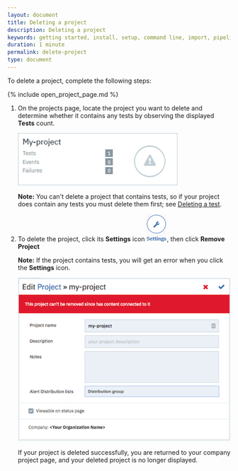 ```yaml
---
layout: document
title: Deleting a project
description: Deleting a project
keywords: getting started, install, setup, command line, import, pipeline, update, samples, help
duration: 1 minute
permalink: delete-project
type: document
---
```


To delete a project, complete the following steps:  
  
{% include open_project_page.md %}
    
1. On the projects page, locate the project you want to delete and determine whether it contains any tests by observing the displayed **Tests** count.
  
    ![Image of project showing test count](./images/test-count.png)  

    **Note:** You can't delete a project that contains tests, so if your project does contain any tests you must delete them first; see [Deleting a test](./delete-test).  
  
  
1. To delete the project, click its **Settings** icon ![Image of project settings icon](./images/icon-settings.png), then click **Remove Project**  

    **Note:** If the project contains tests, you will get an error when you click the **Settings** icon.  

    ![Image of delete error](./images/cant-delete-project.png)  

    If your project is deleted successfully, you are returned to your company project page, and your deleted project is no longer displayed.
